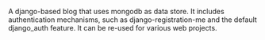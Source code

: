 A django-based blog that uses mongodb as data store. It includes authentication mechanisms, such as django-registration-me and the default django_auth feature.  It can be re-used for various web projects.
